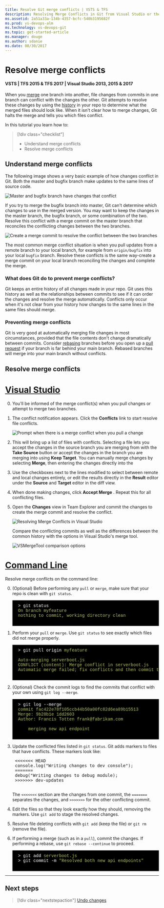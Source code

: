 ```yaml
---
title: Resolve Git merge conflicts | VSTS & TFS
description: Resolving Merge Conflicts in Git from Visual Studio or the command line.
ms.assetid: 2a51a33a-134b-4357-bcfc-540b3195682f
ms.prod: vs-devops-alm
ms.technology: vs-devops-git 
ms.topic: get-started-article
ms.manager: douge
ms.author: sdanie
ms.date: 08/30/2017
---
```


#  Resolve merge conflicts

#### VSTS | TFS 2015 & TFS 2017 | Visual Studio 2013, 2015 & 2017

When you [merge](pulling.md) one branch into another, file changes from commits in one branch can conflict with the changes the other.
Git attempts to resolve these changes by using the [history](history.md) in your repo to determine what the merged files should look like.
When it isn't clear how to merge changes, Git halts the merge and tells you which files conflict. 

In this tutorial you learn how to:

> [!div class="checklist"]
> * Understand merge conflicts
> * Resolve merge conflicts

## Understand merge conflicts

The following image shows a very basic example of how changes conflict in Git. Both the master and bugfix branch make updates to the same lines of source code.

![Master and bugfix branch have changes that conflict](_img/merge-conflict.png)    

If you try to merge the bugfix branch into master, Git can't determine which changes to use in the merged version. You may want to keep the changes
in the master branch, the bugfix branch, or some combination of the two. Resolve this conflict with a merge commit on the master branch
that reconciles the conflicting changes between the two branches.

![Create a merge commit to resolve the conflict between the two branches](_img/merge-conflict-resolved.png)

The most common merge conflict situation is when you pull updates from a remote branch to your local branch, for example from `origin/bugfix` into your local `bugfix` branch.
Resolve these conflicts is the same way-create a merge commit on your local branch reconciling the changes and complete the merge.

### What does Git do to prevent merge conflicts?

Git keeps an entire history of all changes made in your repo. Git uses this history as well as the relationships between commits to see if it can order the changes and resolve the merge automatically. 
 Conflicts only occur when it's not clear from your history how changes to the same lines in the same files should merge.

### Preventing merge conflicts

Git is very good at automatically merging file changes in most circumstances, provided that the file contents don't change dramatically between commits.
Consider [rebasing](rebase.md) branches before you open up a [pull request](pullrequest.md) if your branch is far behind your main branch.
Rebased branches will merge into your main branch without conflicts.

## Resolve merge conflicts 

# [Visual Studio](#tab/visual-studio)

0. You'll be informed of the merge conflict(s) when you pull changes or attempt to merge two branches.   
0. The conflict notification appears. Click the **Conflicts** link to start resolve file conflicts.   
   
   ![Prompt when there is a merge conflict when you pull a change](_img/merge_prompt_vs.png)   

0. This will bring up a list of files with conflicts. Selecting a file lets you accept the changes in the source branch you are merging from with the **Take Source** button or accept the changes in the branch you are merging into using **Keep Target**. 
You can manually merge changes by selecting **Merge**, then entering the changes directly into the 
0. Use the checkboxes next to the lines modified to select between remote and local changes entirely, or edit the results directly in the **Result** editor under the **Source** and **Target** editor in the diff view.   
0. When done making changes, click **Accept Merge** . Repeat this for all conflicting files.
0. Open the **Changes** view in Team Explorer and commit the changes to create the merge commit and resolve the conflict.

   ![Resolving Merge Conflicts in Visual Studio](_img/vsmerge.gif)  

    Compare the conflicting commits as well as the differences between the common history with the options in Visual Studio's merge tool.   

    ![VSMergeTool comparison options](_img/vsmergeoptions.png)

# [Command Line](#tab/command-line)

Resolve merge conflicts on the command line:   

0. (Optional) Before performing any `pull` or `merge`, make sure that your repo is clean with `git status`. 

    <pre style="color:white;background-color:black;font-family:Consolas,Courier,monospace;padding:10px">
    &gt; git status
    <font color="#b5bd68">On branch myfeature
    nothing to commit, working directory clean</font>
    </pre>

0. Perform your `pull` or `merge`. Use `git status` to see exactly which files did not merge properly.

    <pre style="color:white;background-color:black;font-family:Consolas,Courier,monospace;padding:10px">
    &gt; git pull origin <font color="#b5bd68">myfeature </font>   
    
    <font color="#b5bd68">Auto-merging serverboot.js
    CONFLICT (content): Merge conflict in serverboot.js
    Automatic merge failed; fix conflicts and then commit the result</font>
    </pre>

0. (Optional) Check the commit logs to find the commits that conflict with your own using `git log --merge`. 

    <pre style="color:white;background-color:black;font-family:Consolas,Courier,monospace;padding:10px">
    &gt; git log --merge
    <font color="#b5bd68">commit fac422e78f105ccb44b50a00fc82d6ea89b15513
    Merge: 9b28b1e 1dd2603
    Author: Francis Totten frank@fabrikam.com
    
        merging new api endpoint</font>
    </pre>   

0. Update the conflicted files listed in `git status`. Git adds markers to files that have conflicts. These markers look like:   
   
    <pre>
    &lt;&lt;&lt;&lt;&lt;&lt;&lt; HEAD
    console.log("Writing changes to dev console");
    =======
    debug("Writing changes to debug module);
    &gt;&gt;&gt;&gt;&gt;&gt;&gt; dev-updates
    </pre>

    The `<<<<<<<` section are the changes from one commit, the `=======` separates the changes, and `>>>>>>>` for the other conflicting commit.   

0. Edit the files so that they look exactly how they should, removing the markers. Use `git add` to stage the resolved changes.
0. Resolve file deleting conflicts with `git add` (keep the file) or `git rm` (remove the file).
0. If performing a merge (such as in a `pull`), commit the changes. If performing a rebase, use `git rebase --continue` to proceed.

    <pre style="color:white;background-color:black;font-family:Consolas,Courier,monospace;padding:10px">
    &gt; git add <font color="#b5bd68">serverboot.js</font>
    &gt; git commit -m <font color="#b5bd68">"Resolved both new api endpoints"</font>
    </pre>

---

## Next steps

> [!div class="nextstepaction"]
> [Undo changes](undo.md)

